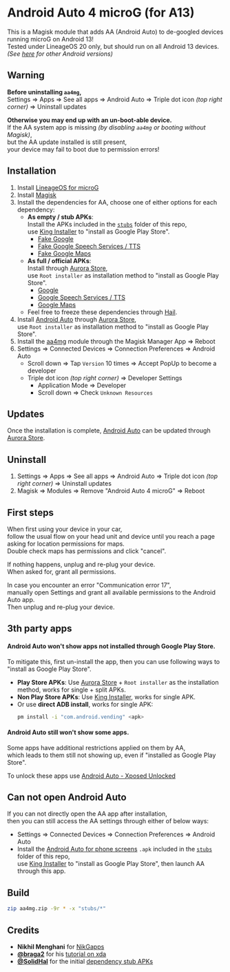 # Android Auto 4 microG (for A13)

This is a Magisk module that adds AA (Android Auto) to de-googled devices running microG on Android 13!   
Tested under LineageOS 20 only, but should run on all Android 13 devices.
*(See [here](https://github.com/sn-00-x/aa4mg/branches) for other Android versions)*

## Warning

**Before uninstalling `aa4mg`,**   
Settings => Apps => See all apps => Android Auto => Triple dot icon *(top right corner)* => Uninstall updates

**Otherwise you may end up with an un-boot-able device.**   
If the AA system app is missing *(by disabling `aa4mg` or booting without Magisk)*,   
but the AA update installed is still present,   
your device may fail to boot due to permission errors!

## Installation

1. Install [LineageOS for microG](https://lineage.microg.org/)
2. Install [Magisk](https://github.com/topjohnwu/Magisk/)
3. Install the dependencies for AA, choose one of either options for each dependency:   
    - **As empty / stub APKs**:   
        Install the APKs included in the [`stubs`](https://github.com/sn-00-x/aa4mg/tree/master/stubs) folder of this repo,   
        use [King Installer](https://github.com/Rikj000/KingInstaller) to "install as Google Play Store".
        - [Fake Google](https://github.com/sn-00-x/aa4mg/raw/master/stubs/Google-Stub-2022-01-29-SolidHal.apk)
        - [Fake Google Speech Services / TTS](https://github.com/sn-00-x/aa4mg/raw/master/stubs/Google-Speech-Services-Stub-2022-01-29-SolidHal.apk)
        - [Fake Google Maps](https://github.com/sn-00-x/aa4mg/raw/master/stubs/Google-Maps-Stub-v2100000000-Rikj000.apk)
    - **As full / official APKs**:   
        Install through [Aurora Store](https://gitlab.com/AuroraOSS/AuroraStore),   
        use `Root installer` as installation method to "install as Google Play Store".
        - [Google](https://play.google.com/store/apps/details?id=com.google.android.googlequicksearchbox)
        - [Google Speech Services / TTS](https://play.google.com/store/apps/details?id=com.google.android.tts)
        - [Google Maps](https://play.google.com/store/apps/details?id=com.google.android.apps.maps)
    - Feel free to freeze these dependencies through [Hail](https://github.com/aistra0528/Hail).
4. Install [Android Auto](https://play.google.com/store/apps/details?id=com.google.android.projection.gearhead) through [Aurora Store](https://gitlab.com/AuroraOSS/AuroraStore),   
    use `Root installer` as installation method to "install as Google Play Store".
5. Install the [aa4mg](https://github.com/sn-00-x/aa4mg) module through the Magisk Manager App => Reboot
6. Settings => Connected Devices => Connection Preferences => Android Auto
    - Scroll down => Tap `Version` 10 times => Accept PopUp to become a developer
    - Triple dot icon *(top right corner)* => Developer Settings
        - Application Mode => Developer
        - Scroll down => Check `Unknown Resources`

## Updates

Once the installation is complete, [Android Auto](https://play.google.com/store/apps/details?id=com.google.android.projection.gearhead) can be updated through [Aurora Store](https://gitlab.com/AuroraOSS/AuroraStore).

## Uninstall

1. Settings => Apps => See all apps => Android Auto => Triple dot icon *(top right corner)* => Uninstall updates
2. Magisk => Modules => Remove "Android Auto 4 microG" => Reboot

## First steps

When first using your device in your car,   
follow the usual flow on your head unit and device until you reach a page asking for location permissions for maps.   
Double check maps has permissions and click "cancel".   

If nothing happens, unplug and re-plug your device.   
When asked for, grant all permissions.   

In case you encounter an error "Communication error 17",   
manually open Settings and grant all available permissions to the Android Auto app.   
Then unplug and re-plug your device.

## 3th party apps

#### Android Auto won't show apps not installed through Google Play Store.
To mitigate this, first un-install the app, then you can use following ways to "install as Google Play Store".

- **Play Store APKs**: Use [Aurora Store](https://gitlab.com/AuroraOSS/AuroraStore) + `Root installer` as the installation method, works for single + split APKs.
- **Non Play Store APKs**: Use [King Installer](https://github.com/Rikj000/KingInstaller), works for single APK.
- Or use **direct ADB install**, works for single APK:   
    ```bash
    pm install -i "com.android.vending" <apk>
    ```

#### Android Auto still won't show some apps.
Some apps have additional restrictions applied on them by AA,   
which leads to them still not showing up, even if "installed as Google Play Store".

To unlock these apps use [Android Auto - Xposed Unlocked](https://github.com/Rikj000/Android-Auto-Xposed-Unlocked)

## Can not open Android Auto
If you can not directly open the AA app after installation,   
then you can still access the AA settings through either of below ways:

- Settings => Connected Devices => Connection Preferences => Android Auto
- Install the [Android Auto for phone screens](https://github.com/sn-00-x/aa4mg/raw/development/stubs/Android-Auto-for-phone-screens-v1.1.apk) `.apk` included in the [`stubs`](https://github.com/sn-00-x/aa4mg/tree/master/stubs) folder of this repo,   
use [King Installer](https://github.com/Rikj000/KingInstaller) to "install as Google Play Store", then launch AA through this app.

## Build

```bash
zip aa4mg.zip -9r * -x "stubs/*"
```

## Credits

- **Nikhil Menghani** for [NikGapps](https://nikgapps.com/)
- **[@braga2](https://github.com/braga2)** for his [tutorial on xda](https://forum.xda-developers.com/t/microg-android-auto-fully-working.4319159/page-6)
- **[@SolidHal](https://github.com/SolidHal)** for the initial [dependency stub APKs](https://github.com/SolidHal/android-auto-stub)